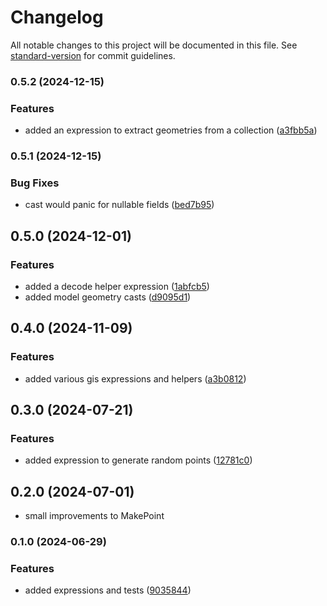 # Changelog

All notable changes to this project will be documented in this file. See [standard-version](https://github.com/conventional-changelog/standard-version) for commit guidelines.

### 0.5.2 (2024-12-15)

### Features

* added an expression to extract geometries from a collection ([a3fbb5a](https://github.com/ShabuShabu/laravel-postgis/commits/a3fbb5a2ee605634878cbf5d564a352588190f10))

### 0.5.1 (2024-12-15)

### Bug Fixes

* cast would panic for nullable fields ([bed7b95](https://github.com/ShabuShabu/laravel-postgis/commits/bed7b955189b72a636630ed0a5f6ac719aa8803c))

## 0.5.0 (2024-12-01)

### Features

* added a decode helper expression ([1abfcb5](https://github.com/ShabuShabu/laravel-postgis/commits/1abfcb57d77e41d27009a8b8fd29e609b72addd7))
* added model geometry casts ([d9095d1](https://github.com/ShabuShabu/laravel-postgis/commits/d9095d1f8f4734880af025b706778690604b4a69))

## 0.4.0 (2024-11-09)

### Features

* added various gis expressions and helpers ([a3b0812](https://github.com/ShabuShabu/laravel-postgis/commits/a3b08126714d3b69e66292e255ddbc93444be361))

## 0.3.0 (2024-07-21)

### Features

* added expression to generate random points ([12781c0](https://github.com/ShabuShabu/laravel-postgis/commits/12781c0ff4a4702782a219720269c177843abd2e))

## 0.2.0 (2024-07-01)

* small improvements to MakePoint

### 0.1.0 (2024-06-29)

### Features

* added expressions and tests ([9035844](https://github.com/ShabuShabu/laravel-postgis/commits/9035844dfde3f3c35f215ded68036632bc1d155b))
